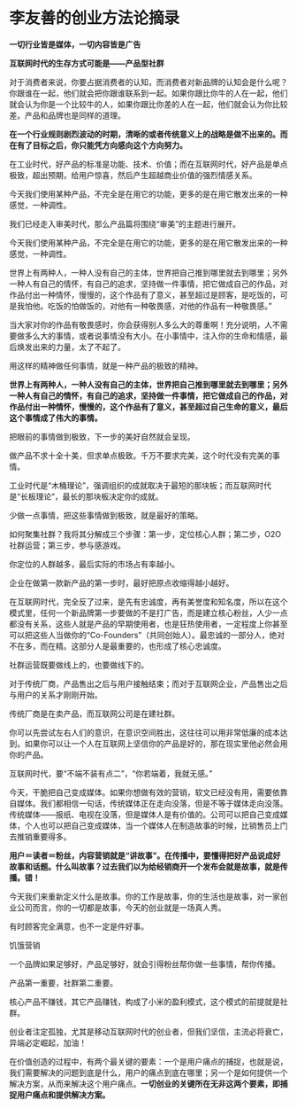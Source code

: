 # 李友善的创业方法论摘录

**一切行业皆是媒体，一切内容皆是广告**

**互联网时代的生存方式可能是——产品型社群**

对于消费者来说，你要占据消费者的认知，而消费者对新品牌的认知会是什么呢？你跟谁在一起，他们就会把你跟谁联系到一起。如果你跟比你牛的人在一起，他们就会认为你是一个比较牛的人，如果你跟比你差的人在一起，他们就会认为你比较差。产品和品牌也是同样的道理。

**在一个行业规则剧烈波动的时期，清晰的或者传统意义上的战略是做不出来的。而在有了目标之后，你只能凭方向感向这个方向努力。**

在工业时代，好产品的标准是功能、技术、价值；而在互联网时代，好产品是单点极致，超出预期，给用户惊喜，然后产生超越商业价值的强烈情感关系。

今天我们使用某种产品，不完全是在用它的功能，更多的是在用它散发出来的一种感觉，一种调性。

我们已经走入审美时代，那么产品篇将围绕“审美”的主题进行展开。

今天我们使用某种产品，不完全是在用它的功能，更多的是在用它散发出来的一种感觉，一种调性。

世界上有两种人，一种人没有自己的主体，世界把自己推到哪里就去到哪里；另外一种人有自己的情怀，有自己的追求，坚持做一件事情，把它做成自己的作品，对作品付出一种情怀，慢慢的，这个作品有了意义，甚至超过是顾客，是吃饭的，可是我怕他。吃饭的怕做饭的，对他有一种敬畏感，对他的作品有一种敬畏感。”

当大家对你的作品有敬畏感时，你会获得别人多么大的尊重啊！充分说明，人不需要做多么大的事情，或者说事情没有大小。在小事情中，注入你的生命和情感，最后焕发出来的力量，太了不起了。

用这样的精神做任何事情，就是一种产品的极致的精神。

**世界上有两种人，一种人没有自己的主体，世界把自己推到哪里就去到哪里；另外一种人有自己的情怀，有自己的追求，坚持做一件事情，把它做成自己的作品，对作品付出一种情怀，慢慢的，这个作品有了意义，甚至超过自己生命的意义，最后这个事情成了伟大的事情。**

把眼前的事情做到极致，下一步的美好自然就会呈现。

做产品不求十全十美，但求单点极致。千万不要求完美，这个时代没有完美的事情。

工业时代是“木桶理论”，强调组织的成就取决于最短的那块板；而互联网时代是“长板理论”，最长的那块板决定你的成就。

少做一点事情，把这些事情做到极致，就是最好的策略。

如何聚集社群？我将其分解成三个步骤：第一步，定位核心人群；第二步，O2O社群运营；第三步，参与感游戏。

你定位的人群越多，最后实际的市场占有率越小。

企业在做第一款新产品的第一步时，最好把原点收缩得越小越好。

在互联网时代，完全反了过来，是先有忠诚度，再有美誉度和知名度，所以在这个模式里，任何一个新品牌第一步要做的不是打广告，而是建立核心粉丝，人少一点都没有关系，这些人就是产品的早期使用者，也是狂热使用者，一定程度上你甚至可以把这些人当做你的“Co-Founders”（共同创始人）。最忠诚的一部分人，绝对不在多，而在精。这部分人是最重要的，也形成了核心忠诚度。

社群运营既要做线上的，也要做线下的。

对于传统厂商，产品售出之后与用户接触结束；而对于互联网企业，产品售出之后与用户的关系才刚刚开始。

传统厂商是在卖产品，而互联网公司是在建社群。

你可以先尝试左右人们的意识，在意识空间胜出，这往往可以用非常低廉的成本达到。如果你可以让一个人在互联网上坚信你的产品是好的，那在现实里他必然会用你的产品。

互联网时代，要“不端不装有点二”，“你若端着，我就无感。”

今天，干脆把自己变成媒体。如果你想做有效的营销，软文已经没有用，需要依靠自媒体。我们都相信一句话，传统媒体正在走向没落，但是不等于媒体走向没落。传统媒体——报纸、电视在没落，但是媒体人是有价值的。公司可以把自己变成媒体，个人也可以把自己变成媒体，当一个媒体人在制造故事的时候，比销售员上门去推销重要得多。

**用户＝读者＝粉丝，内容营销就是“讲故事”。在传播中，要懂得把好产品说成好故事和话题。什么叫故事？过去我们以为给经销商开一个发布会就是故事，就是传播。错！**

今天我们来重新定义什么是故事。你的工作是故事，你的生活也是故事，对一家创业公司而言，你的一切都是故事，今天的创业就是一场真人秀。

有时顾客完全满意，也不一定是件好事。

饥饿营销

一个品牌如果足够好，产品足够好，就会引得粉丝帮你做一些事情，帮你传播。

产品第一重要，社群第二重要。

核心产品不赚钱，其它产品赚钱，构成了小米的盈利模式，这个模式的前提就是社群。

创业者注定孤独，尤其是移动互联网时代的创业者，但我们坚信，主流必将衰亡，异端必定崛起，加油！

在价值创造的过程中，有两个最关键的要素：一个是用户痛点的捕捉，也就是说，我们需要解决的问题到底是什么，用户的痛点到底在哪里；另一个是如何提供一个解决方案，从而来解决这个用户痛点。**一切创业的关键所在无非这两个要素，即捕捉用户痛点和提供解决方案。**